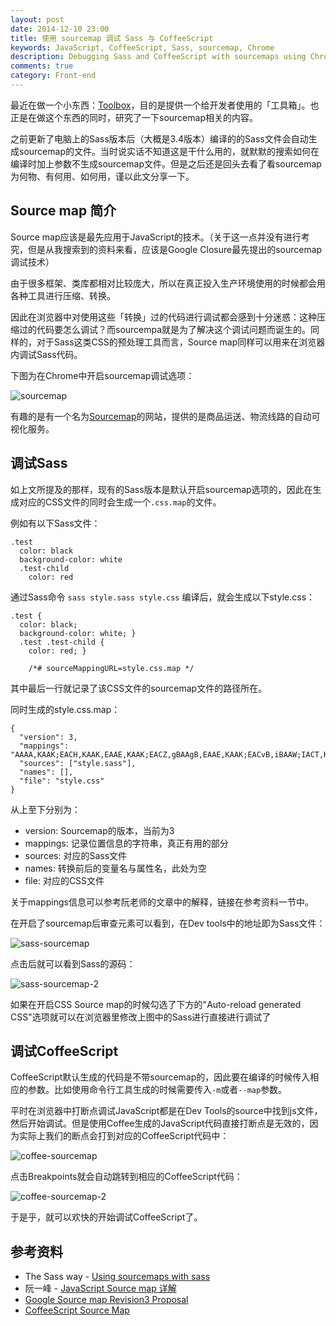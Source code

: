 ```yaml
---
layout: post
date: 2014-12-10 23:00
title: 使用 sourcemap 调试 Sass 与 CoffeeScript
keywords: JavaScript, CoffeeScript, Sass, sourcemap, Chrome
description: Debugging Sass and CoffeeScript with sourcemaps using Chrome dev tools
comments: true
category: Front-end
---
```


最近在做一个小东西：[Toolbox](https://github.com/FantasyMedia/Toolbox)，目的是提供一个给开发者使用的「工具箱」。也正是在做这个东西的同时，研究了一下sourcemap相关的内容。

之前更新了电脑上的Sass版本后（大概是3.4版本）编译的的Sass文件会自动生成sourcemap的文件。当时说实话不知道这是干什么用的，就默默的搜索如何在编译时加上参数不生成sourcemap文件。但是之后还是回头去看了看sourcemap为何物、有何用、如何用，谨以此文分享一下。

## Source map 简介

Source map应该是最先应用于JavaScript的技术。（关于这一点并没有进行考究，但是从我搜索到的资料来看，应该是Google Closure最先提出的sourcemap调试技术）

由于很多框架、类库都相对比较庞大，所以在真正投入生产环境使用的时候都会用各种工具进行压缩、转换。

因此在浏览器中对使用这些「转换」过的代码进行调试都会感到十分迷惑：这种压缩过的代码要怎么调试？而sourcempa就是为了解决这个调试问题而诞生的。同样的，对于Sass这类CSS的预处理工具而言，Source map同样可以用来在浏览器内调试Sass代码。

下图为在Chrome中开启sourcemap调试选项：

![sourcemap](http://fantasyshao-blog.qiniudn.com/toggle-sourcemap.png)

有趣的是有一个名为[Sourcemap](http://www.sourcemap.com/)的网站，提供的是商品运送、物流线路的自动可视化服务。

## 调试Sass

如上文所提及的那样，现有的Sass版本是默认开启sourcemap选项的，因此在生成对应的CSS文件的同时会生成一个`.css.map`的文件。

例如有以下Sass文件：

```
.test
  color: black
  background-color: white
  .test-child
    color: red
```

通过Sass命令 `sass style.sass style.css` 编译后，就会生成以下style.css：

```
.test {
  color: black;
  background-color: white; }
  .test .test-child {
    color: red; }

    /*# sourceMappingURL=style.css.map */
```

其中最后一行就记录了该CSS文件的sourcemap文件的路径所在。

同时生成的style.css.map：

```
{
  "version": 3,
  "mappings": "AAAA,KAAK;EACH,KAAK,EAAE,KAAK;EACZ,gBAAgB,EAAE,KAAK;EACvB,iBAAW;IACT,KAAK,EAAE,GAAG",
  "sources": ["style.sass"],
  "names": [],
  "file": "style.css"
}
```

从上至下分别为：

- version: Sourcemap的版本，当前为3
- mappings: 记录位置信息的字符串，真正有用的部分
- sources: 对应的Sass文件
- names: 转换前后的变量名与属性名，此处为空
- file: 对应的CSS文件

关于mappings信息可以参考阮老师的文章中的解释，链接在参考资料一节中。

在开启了sourcemap后审查元素可以看到，在Dev tools中的地址即为Sass文件：

![sass-sourcemap](http://fantasyshao-blog.qiniudn.com/sass-sourcemap.png)

点击后就可以看到Sass的源码：

![sass-sourcemap-2](http://fantasyshao-blog.qiniudn.com/sass-sourcemap-2.png)

如果在开启CSS Source map的时候勾选了下方的"Auto-reload generated CSS"选项就可以在浏览器里修改上图中的Sass进行直接进行调试了

## 调试CoffeeScript

CoffeeScript默认生成的代码是不带sourcemap的，因此要在编译的时候传入相应的参数。比如使用命令行工具生成的时候需要传入`-m`或者`--map`参数。

平时在浏览器中打断点调试JavaScript都是在Dev Tools的source中找到js文件，然后开始调试。但是使用Coffee生成的JavaScript代码直接打断点是无效的，因为实际上我们的断点会打到对应的CoffeeScript代码中：

![coffee-sourcemap](http://fantasyshao-blog.qiniudn.com/coffee-sourcemap.png)

点击Breakpoints就会自动跳转到相应的CoffeeScript代码：

![coffee-sourcemap-2](http://fantasyshao-blog.qiniudn.com/coffee-sourcemap-2.png)

于是乎，就可以欢快的开始调试CoffeeScript了。

## 参考资料

- The Sass way - [Using sourcemaps with sass](http://thesassway.com/intermediate/using-source-maps-with-sass)
- 阮一峰 - [JavaScript Source map 详解](http://www.ruanyifeng.com/blog/2013/01/javascript_source_map.html)
- [Google Source map Revision3 Proposal](https://docs.google.com/document/d/1U1RGAehQwRypUTovF1KRlpiOFze0b-_2gc6fAH0KY0k/edit)
- [CoffeeScript Source Map](http://coffeescript.org/#source-maps)
